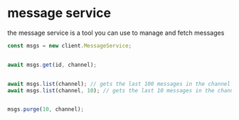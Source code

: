 # message service
the message service is a tool you can use to manage and fetch messages
```js
const msgs = new client.MessageService;


await msgs.get(id, channel);


await msgs.list(channel); // gets the last 100 messages in the channel
await msgs.list(channel, 10); // gets the last 10 messages in the channel


msgs.purge(10, channel);
```

